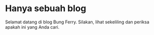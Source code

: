 # Hanya sebuah blog

Selamat datang di blog Bung Ferry. Silakan, lihat sekeliling dan periksa apakah ini yang Anda cari.
